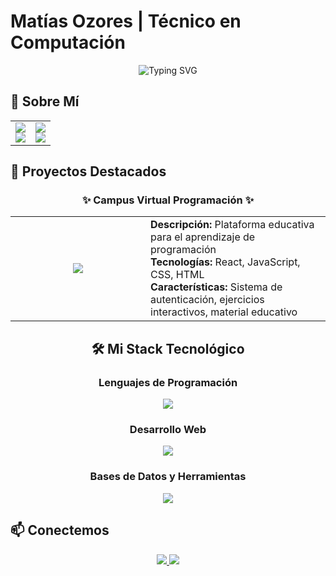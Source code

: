 # Matías Ozores | Técnico en Computación

<div align="center">
  <img src="https://readme-typing-svg.herokuapp.com?font=Fira+Code&pause=1000&color=F75C7E&center=true&vCenter=true&width=435&lines=Desarrollador+de+Software;Técnico+en+Computación;Apasionado+por+la+Tecnología" alt="Typing SVG" />
</div>

## 🌟 Sobre Mí

<div align="center">
  <table>
    <tr>
      <td>
        <div align="center">
          <img src="https://img.shields.io/badge/Rol-Técnico_en_Computación-blue?style=for-the-badge&logo=terminal&logoColor=white" />
          <br/>
          <img src="https://img.shields.io/badge/Especialidad-Desarrollo_Web-green?style=for-the-badge&logo=code&logoColor=white" />
        </div>
      </td>
      <td>
        <div align="center">
          <img src="https://img.shields.io/badge/Características-Analítico|Detallista|Innovador-purple?style=for-the-badge" />
          <br/>
          <img src="https://img.shields.io/badge/Meta-Crear_soluciones_tecnológicas-orange?style=for-the-badge&logo=rocket&logoColor=white" />
        </div>
      </td>
    </tr>
  </table>
</div>

## 🎯 Proyectos Destacados

<div align="center">
  <h3>✨ Campus Virtual Programación ✨</h3>
  
  <table>
    <tr>
      <td align="center" width="200">
        <a href="https://matiasozores.github.io/campus-virtual-programacion/">
          <img src="https://img.shields.io/badge/🌐_Visitar_Sitio-4285F4?style=for-the-badge&logo=google-chrome&logoColor=white" />
        </a>
      </td>
      <td>
        <div align="left">
          <strong>Descripción:</strong> Plataforma educativa para el aprendizaje de programación<br/>
          <strong>Tecnologías:</strong> React, JavaScript, CSS, HTML<br/>
          <strong>Características:</strong> Sistema de autenticación, ejercicios interactivos, material educativo
        </div>
      </td>
    </tr>
  </table>

 

## 🛠️ Mi Stack Tecnológico

### Lenguajes de Programación
<div align="center">
  <img src="https://skillicons.dev/icons?i=cpp,java,js,python" />
</div>

### Desarrollo Web
<div align="center">
  <img src="https://skillicons.dev/icons?i=react,html,css,tailwind,bootstrap" />
</div>

### Bases de Datos y Herramientas
<div align="center">
  <img src="https://skillicons.dev/icons?i=mysql,git,github,vscode" />
</div>


  

</div>

## 📫 Conectemos

<div align="center">
  <a href="https://www.linkedin.com/in/mat%C3%ADas-ozores-57795030a/">
    <img src="https://img.shields.io/badge/LinkedIn-0077B5?style=for-the-badge&logo=linkedin&logoColor=white" />
  </a>
  <a href="mailto:tu-email@ejemplo.com">
    <img src="https://img.shields.io/badge/Email-D14836?style=for-the-badge&logo=gmail&logoColor=white" />
  </a>
</div>

